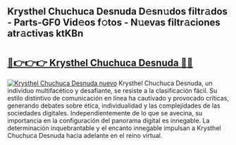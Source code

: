 ## Krysthel Chuchuca Desnuda D𝚎sn𝚞dos filtr𝚊dos - Parts-GF0 Vid𝚎os f𝚘tos - N𝚞evas filtr𝚊ciones atr𝚊ctivas ktKBn

# <h2><a href="http://mb2y6qo.tromn.icu/?c=Krysthel+Chuchuca+Desnuda">🔗👉👉👉 Krysthel Chuchuca Desnuda 🔗🔗</a></h2>

[![Krysthel Chuchuca Desnuda nuevo](https://i.imgur.com/pEAQMta.gif)](http://mb2y6qo.tromn.icu/?c=Krysthel+Chuchuca+Desnuda)
Krysthel Chuchuca Desnuda, un individuo multifacético y desafiante, se resiste a la clasificación fácil. Su estilo distintivo de comunicación en línea ha cautivado y provocado críticas, generando debates sobre ética, individualidad y las complejidades de las sociedades digitales. Independientemente de lo que se avecina, su importancia en la configuración del panorama digital es innegable. La determinación inquebrantable y el encanto innegable impulsan a Krysthel Chuchuca Desnuda hacia adelante en el reino virtual.
